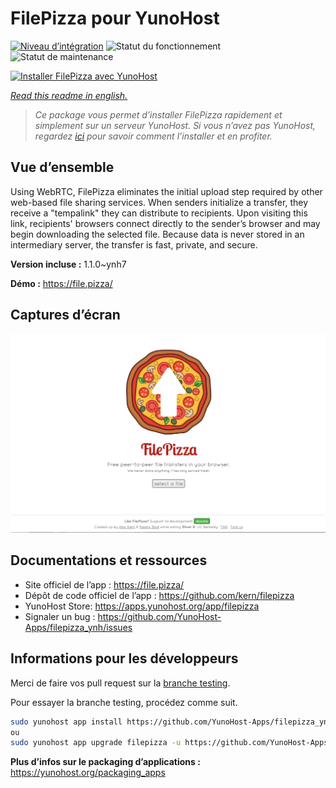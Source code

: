 <!--
N.B.: This README was automatically generated by https://github.com/YunoHost/apps/tree/master/tools/README-generator
It shall NOT be edited by hand.
-->

# FilePizza pour YunoHost

[![Niveau d’intégration](https://dash.yunohost.org/integration/filepizza.svg)](https://dash.yunohost.org/appci/app/filepizza) ![Statut du fonctionnement](https://ci-apps.yunohost.org/ci/badges/filepizza.status.svg) ![Statut de maintenance](https://ci-apps.yunohost.org/ci/badges/filepizza.maintain.svg)

[![Installer FilePizza avec YunoHost](https://install-app.yunohost.org/install-with-yunohost.svg)](https://install-app.yunohost.org/?app=filepizza)

*[Read this readme in english.](./README.md)*

> *Ce package vous permet d’installer FilePizza rapidement et simplement sur un serveur YunoHost.
Si vous n’avez pas YunoHost, regardez [ici](https://yunohost.org/#/install) pour savoir comment l’installer et en profiter.*

## Vue d’ensemble

Using WebRTC, FilePizza eliminates the initial upload step required by other web-based file sharing services. When senders initialize a transfer, they receive a "tempalink" they can distribute to recipients. Upon visiting this link, recipients' browsers connect directly to the sender’s browser and may begin downloading the selected file. Because data is never stored in an intermediary server, the transfer is fast, private, and secure.

**Version incluse :** 1.1.0~ynh7

**Démo :** https://file.pizza/

## Captures d’écran

![Capture d’écran de FilePizza](./doc/screenshots/screenshot.png)

## Documentations et ressources

* Site officiel de l’app : <https://file.pizza/>
* Dépôt de code officiel de l’app : <https://github.com/kern/filepizza>
* YunoHost Store: <https://apps.yunohost.org/app/filepizza>
* Signaler un bug : <https://github.com/YunoHost-Apps/filepizza_ynh/issues>

## Informations pour les développeurs

Merci de faire vos pull request sur la [branche testing](https://github.com/YunoHost-Apps/filepizza_ynh/tree/testing).

Pour essayer la branche testing, procédez comme suit.

``` bash
sudo yunohost app install https://github.com/YunoHost-Apps/filepizza_ynh/tree/testing --debug
ou
sudo yunohost app upgrade filepizza -u https://github.com/YunoHost-Apps/filepizza_ynh/tree/testing --debug
```

**Plus d’infos sur le packaging d’applications :** <https://yunohost.org/packaging_apps>
